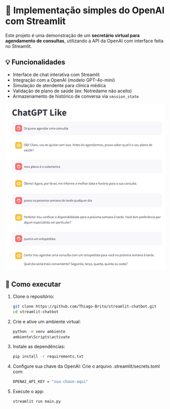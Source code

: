 # 🤖 Implementação simples do OpenAI com Streamlit

Este projeto é uma demonstração de um **secretário virtual para agendamento de consultas**, utilizando a API da OpenAI com interface feita no Streamlit.

## 💡 Funcionalidades

- Interface de chat interativa com Streamlit
- Integração com a OpenAI (modelo GPT-4o-mini)
- Simulação de atendente para clínica médica
- Validação de plano de saúde (ex: Notredame não aceito)
- Armazenamento de histórico de conversa via `session_state`

![App Screenshot](screenshot.png)


## 🚀 Como executar

1. Clone o repositório:

   ```bash
   git clone https://github.com/Thiago-Brito/streamlit-chatbot.git
   cd streamlit-chatbot
   
2. Crie e ative um ambiente virtual:
    ```bash
    python -m venv ambiente
    ambiente\Scripts\activate

3. Instale as dependências:
    ```bash
    pip install -r requirements.txt

4. Configure sua chave da OpenAI: Crie o arquivo .streamlit/secrets.toml com:
    ```bash
    OPENAI_API_KEY = "sua-chave-aqui"

5. Execute o app:
    ```bash
    streamlit run main.py

